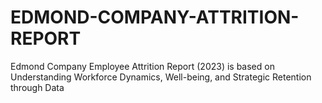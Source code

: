 # EDMOND-COMPANY-ATTRITION-REPORT
Edmond Company Employee Attrition Report (2023) is based on Understanding Workforce Dynamics, Well-being, and Strategic Retention through Data
